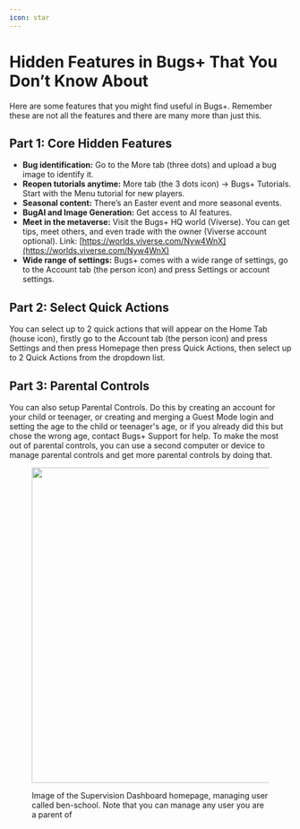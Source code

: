 ```yaml
---
icon: star
---
```


# Hidden Features in Bugs+ That You Don’t Know About

Here are some features that you might find useful in Bugs+. Remember these are not all the features and there are many more than just this.

## Part 1: Core Hidden Features

* **Bug identification:** Go to the More tab (three dots) and upload a bug image to identify it.
* **Reopen tutorials anytime:** More tab (the 3 dots icon) → Bugs+ Tutorials. Start with the Menu tutorial for new players.
* **Seasonal content:** There’s an Easter event and more seasonal events.
* **BugAI and Image Generation:** Get access to AI features.
* **Meet in the metaverse:** Visit the Bugs+ HQ world (Viverse). You can get tips, meet others, and even trade with the owner (Viverse account optional). Link: [https://worlds.viverse.com/Nyw4WnX](https://worlds.viverse.com/Nyw4WnX)
* **Wide range of settings:** Bugs+ comes with a wide range of settings, go to the Account tab (the person icon) and press Settings or account settings.

## Part 2: Select Quick Actions

You can select up to 2 quick actions that will appear on the Home Tab (house icon), firstly go to the Account tab (the person icon) and press Settings and then press Homepage then press Quick Actions, then select up to 2 Quick Actions from the dropdown list.

## Part 3: Parental Controls

You can also setup Parental Controls. Do this by creating an account for your child or teenager, or creating and merging a Guest Mode login and setting the age to the child or teenager's age, or if you already did this but chose the wrong age, contact Bugs+ Support for help. To make the most out of parental controls, you can use a second computer or device to manage parental controls and get more parental controls by doing that.

<figure><img src=".gitbook/assets/Image 1-9-2025 at 10.46 am.png" alt="" width="563"><figcaption><p>Image of the Supervision Dashboard homepage, managing user called ben-school. Note that you can manage any user you are a parent of</p></figcaption></figure>
